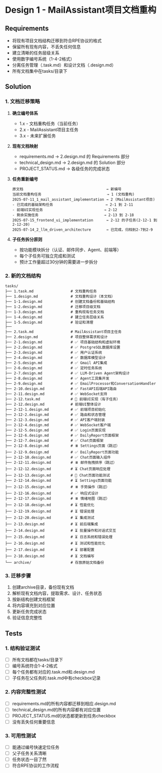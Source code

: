 # Design 1 - MailAssistant项目文档重构

## Requirements
- 将现有项目文档结构迁移到符合RPE协议的格式
- 保留所有现有内容，不丢失任何信息
- 建立清晰的任务层级关系
- 使用数字编号系统（1-4-2格式）
- 分离任务管理（.task.md）和设计文档（.design.md）
- 所有文档集中在tasks/目录下

## Solution

### 1. 文档迁移策略
1. **确立编号体系**
   - 1.x - 文档重构任务（当前任务）
   - 2.x - MailAssistant项目主任务
   - 3.x - 未来扩展任务

2. **现有文档映射**
   - requirements.md → 2.design.md 的 Requirements 部分
   - technical_design.md → 2.design.md 的 Solution 部分  
   - PROJECT_STATUS.md → 各级任务的完成状态

3. **任务重新编号**
   ```
   原文档                                      → 新编号
   当前文档重构任务                              → 1 (文档重构)
   2025-07-11_1_mail_assistant_implementation → 2 (MailAssistant项目)
   - 已完成的基础架构任务                        → 2-1 到 2-11
   - 前端UI实现任务                            → 2-12 
   - 剩余实施任务                              → 2-13 到 2-18
   2025-07-15_frontend_ui_implementation      → 2-12 的子任务(2-12-1 到 2-12-20)
   2025-07-14_2_llm_driven_architecture       → 已完成，归档到2-7到2-9
   ```

4. **子任务拆分原则**
   - 按功能模块拆分（认证、邮件同步、Agent、前端等）
   - 每个子任务可独立完成和测试
   - 预计工作量超过30分钟的需要进一步拆分

### 2. 新的文档结构
```
tasks/
├── 1.task.md                 # 文档重构任务
├── 1.design.md               # 文档重构设计（本文档）
├── 1-1.design.md             # 创建文档备份和基础结构
├── 1-2.design.md             # 迁移项目级文档
├── 1-3.design.md             # 重构现有任务文档
├── 1-4.design.md             # 建立任务层级关系
├── 1-5.design.md             # 验证和清理
├── 
├── 2.task.md                 # MailAssistant项目主任务
├── 2.design.md               # 项目整体需求和设计
├── 2-1.design.md             # ✅ 项目基础结构和虚拟环境
├── 2-2.design.md             # ✅ PostgreSQL数据库设置
├── 2-3.design.md             # ✅ 用户认证系统
├── 2-4.design.md             # ✅ 数据库模型设计
├── 2-5.design.md             # ✅ Gmail API集成
├── 2-6.design.md             # ✅ 定时任务系统
├── 2-7.design.md             # ✅ LLM-Driven Agent架构设计
├── 2-8.design.md             # ✅ Agent工具集开发
├── 2-9.design.md             # ✅ EmailProcessor和ConversationHandler
├── 2-10.design.md            # ✅ FastAPI后端API路由
├── 2-11.design.md            # ✅ WebSocket支持
├── 2-12.task.md              # 🔄 前端UI实现（有子任务）
├── 2-12.design.md            # 前端UI整体设计
├── 2-12-1.design.md          # ✅ 前端项目初始化
├── 2-12-2.design.md          # ✅ 路由和状态管理
├── 2-12-3.design.md          # ✅ API客户端封装
├── 2-12-4.design.md          # ✅ WebSocket客户端
├── 2-12-5.design.md          # ✅ Login页面实现
├── 2-12-6.design.md          # ✅ DailyReport页面框架
├── 2-12-7.design.md          # ✅ Chat页面框架
├── 2-12-8.design.md          # ⏸️ Settings页面（跳过）
├── 2-12-9.design.md          # ✅ DailyReport页面功能
├── 2-12-10.design.md         # ✅ Chat页面输入组件
├── 2-12-11.design.md         # ⏸️ 邮件拖拽排序（跳过）
├── 2-12-12.design.md         # ⏳ Chat页面响应处理
├── 2-12-13.design.md         # 🔄 Chat页面功能测试
├── 2-12-14.design.md         # ⏳ Settings页面功能
├── 2-12-15.design.md         # ⏸️ 手势操作（跳过）
├── 2-12-16.design.md         # ✅ 响应式设计
├── 2-12-17.design.md         # ⏸️ 情绪地图（跳过）
├── 2-12-18.design.md         # ⏳ 性能优化
├── 2-12-19.design.md         # ⏳ 错误处理
├── 2-12-20.design.md         # ⏳ 集成测试
├── 2-13.design.md            # ⏳ 前后端集成
├── 2-14.design.md            # ⏳ 批量操作和对话式交互
├── 2-15.design.md            # ⏳ 日志系统和错误处理
├── 2-16.design.md            # ⏳ 测试和性能优化
├── 2-17.design.md            # ⏳ 部署配置
├── 2-18.design.md            # ⏳ 文档编写
└── archive/                  # 存放原始文档备份
```

### 3. 迁移步骤
1. 创建archive目录，备份现有文档
2. 解析现有文档内容，提取需求、设计、任务状态
3. 按新结构创建文档框架
4. 将内容填充到对应位置
5. 更新任务完成状态
6. 验证信息完整性

## Tests

### 1. 结构验证测试
- [ ] 所有文档都在tasks/目录下
- [ ] 编号系统符合1-4-2格式
- [ ] 每个任务都有对应的.task.md和.design.md
- [ ] 子任务在父任务的.task.md中有checkbox记录

### 2. 内容完整性测试
- [ ] requirements.md的所有内容都迁移到相应.design.md
- [ ] technical_design.md的所有内容都有对应位置
- [ ] PROJECT_STATUS.md的状态都更新到任务checkbox
- [ ] 没有丢失任何重要信息

### 3. 可用性测试
- [ ] 能通过编号快速定位任务
- [ ] 父子任务关系清晰
- [ ] 任务状态一目了然
- [ ] 符合RPE协议的工作流程